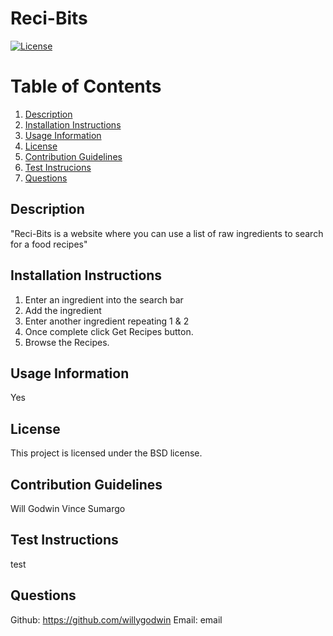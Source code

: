 # Reci-Bits
[![License](https://img.shields.io/badge/License-BSD%203--Clause-blue.svg)](https://opensource.org/licenses/BSD-3-Clause)


# Table of Contents
1. [Description](#description) 
2. [Installation Instructions](#installation-instructions)  
3. [Usage Information](#usage-information)  
4. [License](#license)  
5. [Contribution Guidelines](#contribution-guidelines)  
6. [Test Instrucions](#test-instructions)  
7. [Questions](#questions) 


## Description
"Reci-Bits is a website where you can use a list of raw ingredients to search for a food recipes" 


## Installation Instructions
1. Enter an ingredient into the search bar 
2. Add the ingredient 
3. Enter another ingredient repeating 1 & 2 
4. Once complete click Get Recipes button. 
5. Browse the Recipes. 


## Usage Information 
Yes


## License
This project is licensed under the BSD license.


## Contribution Guidelines
Will Godwin Vince Sumargo


## Test Instructions
test


## Questions 
Github:
https://github.com/willygodwin
Email:
email

